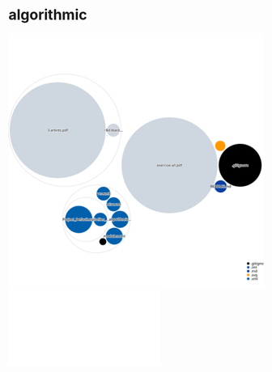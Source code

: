 # algorithmic


![Visualization of the repository visualizer diagram](./diagram.svg)
![Visualization of the exercise-all.pdf](./exercise-all.pdf)
